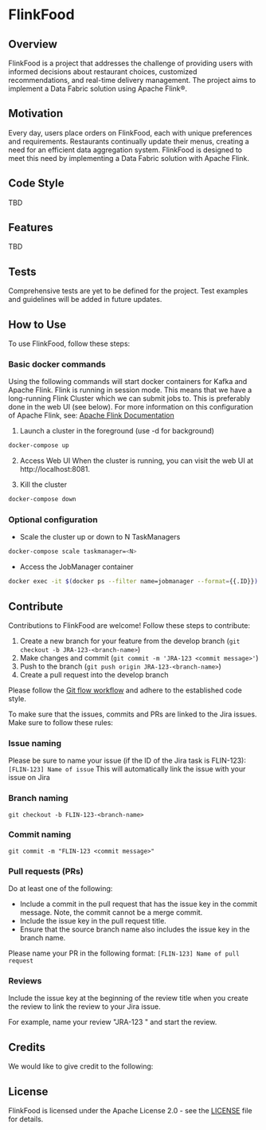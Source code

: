 # FlinkFood

## Overview

FlinkFood is a project that addresses the challenge of providing users with informed decisions about restaurant choices, customized recommendations, and real-time delivery management. The project aims to implement a Data Fabric solution using Apache Flink®.

## Motivation

Every day, users place orders on FlinkFood, each with unique preferences and requirements. Restaurants continually update their menus, creating a need for an efficient data aggregation system. FlinkFood is designed to meet this need by implementing a Data Fabric solution with Apache Flink.

## Code Style

TBD

## Features

TBD

## Tests

Comprehensive tests are yet to be defined for the project. Test examples and guidelines will be added in future updates.

## How to Use

To use FlinkFood, follow these steps:

### Basic docker commands

Using the following commands will start docker containers for Kafka and Apache Flink. Flink is running in session mode. This means that we have a long-running Flink Cluster which we can submit jobs to. This is preferably done in the web UI (see below). For more information on this configuration of Apache Flink, see: [Apache Flink Documentation](https://nightlies.apache.org/flink/flink-docs-master/docs/deployment/resource-providers/standalone/docker/#session-mode-1)

1. Launch a cluster in the foreground (use -d for background)

```sh
docker-compose up
```

2. Access Web UI
   When the cluster is running, you can visit the web UI at http://localhost:8081.

3. Kill the cluster

```sh
docker-compose down
```

### Optional configuration

- Scale the cluster up or down to N TaskManagers

```sh
docker-compose scale taskmanager=<N>
```

- Access the JobManager container

```sh
docker exec -it $(docker ps --filter name=jobmanager --format={{.ID}}) /bin/sh
```

## Contribute

Contributions to FlinkFood are welcome! Follow these steps to contribute:

1. Create a new branch for your feature from the develop branch (`git checkout -b JRA-123-<branch-name>`)
2. Make changes and commit (`git commit -m 'JRA-123 <commit message>'`)
3. Push to the branch (`git push origin JRA-123-<branch-name>`)
4. Create a pull request into the develop branch

Please follow the [Git flow workflow](https://www.gitkraken.com/learn/git/git-flow) and adhere to the established code style.

To make sure that the issues, commits and PRs are linked to the Jira issues. Make sure to follow these rules:

### Issue naming

Please be sure to name your issue (if the ID of the Jira task is FLIN-123):
`[FLIN-123] Name of issue`
This will automatically link the issue with your issue on Jira

### Branch naming

`git checkout -b FLIN-123-<branch-name>`

### Commit naming

`git commit -m "FLIN-123 <commit message>"`

### Pull requests (PRs)

Do at least one of the following:

- Include a commit in the pull request that has the issue key in the commit message. Note, the commit cannot be a merge commit.
- Include the issue key in the pull request title.
- Ensure that the source branch name also includes the issue key in the branch name.

Please name your PR in the following format:
`[FLIN-123] Name of pull request`

### Reviews

Include the issue key at the beginning of the review title when you create the review to link the review to your Jira issue.

For example, name your review "JRA-123 <review summary>" and start the review.

## Credits

We would like to give credit to the following:

## License

FlinkFood is licensed under the Apache License 2.0 - see the [LICENSE](LICENSE) file for details.
